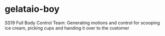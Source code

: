 # gelataio-boy
SS19 Full Body Control Team: Generating motions and control for scooping ice cream, picking cups and handing it over to the customer


